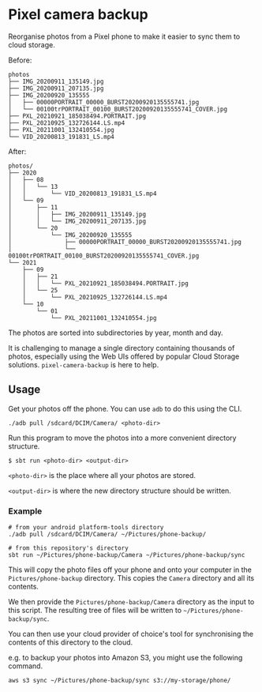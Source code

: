 Pixel camera backup
===================

Reorganise photos from a Pixel phone to make it easier to sync them
to cloud storage.

Before:
```
photos
├── IMG_20200911_135149.jpg
├── IMG_20200911_207135.jpg
├── IMG_20200920_135555
│   ├── 00000PORTRAIT_00000_BURST20200920135555741.jpg
│   └── 00100trPORTRAIT_00100_BURST20200920135555741_COVER.jpg
├── PXL_20210921_185038494.PORTRAIT.jpg
├── PXL_20210925_132726144.LS.mp4
├── PXL_20211001_132410554.jpg
└── VID_20200813_191831_LS.mp4
```

After:
```
photos/
├── 2020
│   ├── 08
│   │   └── 13
│   │       └── VID_20200813_191831_LS.mp4
│   └── 09
│       ├── 11
│       │   ├── IMG_20200911_135149.jpg
│       │   └── IMG_20200911_207135.jpg
│       └── 20
│           └── IMG_20200920_135555
│               ├── 00000PORTRAIT_00000_BURST20200920135555741.jpg
│               └── 00100trPORTRAIT_00100_BURST20200920135555741_COVER.jpg
└── 2021
    ├── 09
    │   ├── 21
    │   │   └── PXL_20210921_185038494.PORTRAIT.jpg
    │   └── 25
    │       └── PXL_20210925_132726144.LS.mp4
    └── 10
        └── 01
            └── PXL_20211001_132410554.jpg

```

The photos are sorted into subdirectories by year, month and day.

It is challenging to manage a single directory containing thousands
of photos, especially using the Web UIs offered by popular Cloud Storage
solutions. `pixel-camera-backup` is here to help.

## Usage

Get your photos off the phone. You can use `adb` to do this using the CLI.

    ./adb pull /sdcard/DCIM/Camera/ <photo-dir>

Run this program to move the photos into a more convenient directory
structure.

    $ sbt run <photo-dir> <output-dir>

`<photo-dir>` is the place where all your photos are stored.

`<output-dir>` is where the new directory structure should be written.

### Example

    # from your android platform-tools directory
    ./adb pull /sdcard/DCIM/Camera/ ~/Pictures/phone-backup/

    # from this repository's directory
    sbt run ~/Pictures/phone-backup/Camera ~/Pictures/phone-backup/sync

This will copy the photo files off your phone and onto your computer
in the `Pictures/phone-backup` directory. This copies the `Camera`
directory and all its contents.

We then provide the `Pictures/phone-backup/Camera` directory as the
input to this script. The resulting tree of files will be written to
`~/Pictures/phone-backup/sync`.

You can then use your cloud provider of choice's tool for synchronising
the contents of this directory to the cloud.

e.g. to backup your photos into Amazon S3, you might use the following
command.

    aws s3 sync ~/Pictures/phone-backup/sync s3://my-storage/phone/
